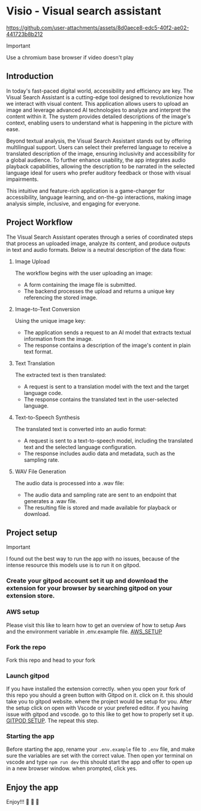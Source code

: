 # Visio - Visual search assistant



https://github.com/user-attachments/assets/8d0aece8-edc5-40f2-ae02-441723b8b212
> [!IMPORTANT]
>
>  Use a chromium base browser if video doesn't play


## Introduction

In today's fast-paced digital world, accessibility and efficiency are key. The Visual Search Assistant is a cutting-edge tool designed to revolutionize how we interact with visual content. This application allows users to upload an image and leverage advanced AI technologies to analyze and interpret the content within it. The system provides detailed descriptions of the image's context, enabling users to understand what is happening in the picture with ease.

Beyond textual analysis, the Visual Search Assistant stands out by offering multilingual support. Users can select their preferred language to receive a translated description of the image, ensuring inclusivity and accessibility for a global audience. To further enhance usability, the app integrates audio playback capabilities, allowing the description to be narrated in the selected language ideal for users who prefer auditory feedback or those with visual impairments.

This intuitive and feature-rich application is a game-changer for accessibility, language learning, and on-the-go interactions, making image analysis simple, inclusive, and engaging for everyone.

## Project Workflow

The Visual Search Assistant operates through a series of coordinated steps that process an uploaded image, analyze its content, and produce outputs in text and audio formats. Below is a neutral description of the data flow:

1. Image Upload

    The workflow begins with the user uploading an image:

    - A form containing the image file is submitted.
    - The backend processes the upload and returns a unique key referencing the stored image.

2. Image-to-Text Conversion

    Using the unique image key:

    - The application sends a request to an AI model that extracts textual information from the image.
    - The response contains a description of the image's content in plain text format.

3. Text Translation

    The extracted text is then translated:

    - A request is sent to a translation model with the text and the target language code.
    - The response contains the translated text in the user-selected language.

4. Text-to-Speech Synthesis

    The translated text is converted into an audio format:

    - A request is sent to a text-to-speech model, including the translated text and the selected language configuration.
    - The response includes audio data and metadata, such as the sampling rate.

5. WAV File Generation

    The audio data is processed into a .wav file:

    - The audio data and sampling rate are sent to an endpoint that generates a .wav file.
    - The resulting file is stored and made available for playback or download.

## Project setup

> [!IMPORTANT]
>
>  I found out the best way to run the app with no issues, because of the intense resource this models use is to run it on gitpod. 

### Create your gitpod account set it up and download the extension for your browser by searching gitpod on your extension store.

### AWS setup
Please visit this like to learn how to get an overview of how to setup Aws and the environment variable in .env.example file. [AWS_SETUP](https://neon.tech/guides/next-upload-aws-s3)

### Fork the repo

Fork this repo and head to your fork

### Launch gitpod
If you have installed the extension correctly. when you open your fork of this repo you should a green button with Gitpod on it. click on it. this should take you to gitpod website. where the project would be setup for you. After the setup click on open with Vscode or your prefered editor. if you having issue with gitpod and vscode. go to this like to get how to properly set it up. [GITPOD SETUP](https://www.gitpod.io/docs/references/ides-and-editors/vscode). The repeat this step.

### Starting the app

Before starting the app, rename your `.env.example` file to `.env` file, and make sure the variables are set with the correct value. Then open yor terminal on vscode and type `npm run dev` this should start the app and offer to open up in a new browser window. when prompted, click yes.

## Enjoy the app
Enjoy!!!   
